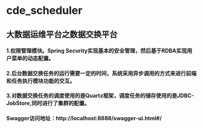 # cde_scheduler
## 大数据运维平台之数据交换平台
#### 1.权限管理模块。Spring Security实现基本的安全管理，然后基于RDBA实现用户菜单的动态配置。
#### 2.后台数据交换任务的运行需要一定的时间，系统采用异步调用的方式来进行前端和任务执行模块功能的交互。
#### 3.对数据交换任务的调度使用的是Quartz框架，调度任务的储存使用的是JDBC-JobStore,同时进行了集群的配置。
#### Swagger访问地址：http://localhost:8888/swagger-ui.html#/

